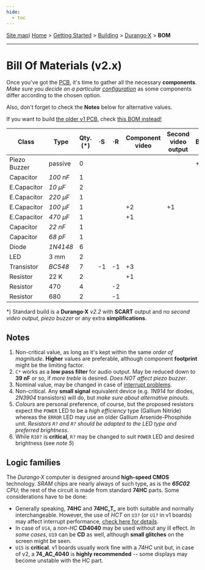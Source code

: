 ```yaml
---
hide:
  - toc
---
```

[Site map](../../../sitemap.md))
[Home](../../../index.md) > [Getting Started](../../../started.md) > [Building](../../building.md) > [Durango·X](../durango.md) > **BOM**

---
# Bill Of Materials (v2.x)

Once you've got the [PCB](), it's time to gather all the necessary **components**. _Make sure you decide on a particular [configuration](options.md)_ as some components differ according to the chosen option.

Also, don't forget to check the **Notes** below for alternative values.

If you want to build [the older v1 PCB](), check [this BOM instead!](bom1.md) 

|Class       |Type   |Qty. (\*)|·S|·R|Component video|Second video output|Buzzer|Notes|
|------------|-------|---------|--|--|---------------|-------------------|------|-----|
|Piezo Buzzer|passive|0        |  |  |               |                   |+1    |     |
|Capacitor   |_100 nF_|1       |  |  |               |                   |      |2    |
|E.Capacitor |_10 µF_|2        |  |  |               |                   |      |1    |
|E.Capacitor |_220 µF_|1       |  |  |               |                   |      |1    |
|E.Capacitor |_100 µF_|1       |  |  |+2             |+1                 |      |1    |
|E.Capacitor |_470 µF_|1       |  |  |+1             |                   |      |1    |
|Capacitor   |_22 nF_|1        |  |  |               |                   |      |1    |
|Capacitor   |_68 pF_|1        |  |  |               |                   |      |3    |
|Diode       |_1N4148_|6       |  |  |               |                   |      |4    |
|LED         |3 mm   |2        |  |  |               |                   |      |5    |
|Transistor  |_BC548_|7        |-1|-1|+3             |                   |      |4    |
|Resistor    |22 K   |2        |  |  |+1             |                   |      |     |
|Resistor    |470    |4        |  |-2|               |                   |      |     |
|Resistor    |680    |2        |  |-1|               |                   |      |6    |


\*) Standard build is a **Durango·X** _v2.2_ with **SCART** output and no _second video output_, _piezo buzzer_ or any extra **simplifications**.

## Notes

1)	Non-critical value, as long as it's kept within the same _order of magnitude_. **Higher** values are preferable, although component **footprint** might be the limiting factor.
2)	`C*` works as a **low pass filter** for audio output. May be reduced down to **39 nF** or so, if _more treble_ is desired. _Does NOT affect piezo buzzer_.
3)	Nominal value, may be changed in case of [interrupt problems](../../../hard/dx/irq.md).
4)	Non-critical. Any **small signal** equivalent device (e.g. _1N914_ for diodes, _2N3904_ transistors) will do, but _make sure about alternative pinouts_.
5)	_Colours_ are personal preference, of course, but the proposed resistors expect the `POWER` LED to be a _high efficiency_ type (Gallium Nitride) whereas the `ERROR` LED may use an older Gallium Arsenide-Phosphide unit. _Resistors `R?` and `R?` should be adapted to the LED type and preferred brightness_.
6)	While `R10?` is **critical**, `R?` may be changed to suit `POWER` LED and desired brightness (see _note 5_)

## Logic families

The _Durango·X_ computer is designed around **high-speed CMOS** technology. _SRAM_ chips are nearly always of such type, as is the _**65C02** CPU_; the rest of the circuit is made from standard **74HC** parts. Some considerations have to be done:

-	Generally speaking, **74HC** and **74HC_T_** are both suitable and normally interchangeable. However, the use of _HCT_ on `U3?` (or `U1?` in v1 boards) may affect interrupt performance, [check here for details](../../../hard/dx/irq.md).
-	In case of `U14`, a _non-HC_ **CD4040** may be used without any ill effect. _In some cases_, `U19` can be **CD** as well, although **small glitches** on the screen might be seen.
-	`U15` is **critical**. v1 boards usually work fine with a _74HC_ unit but, in case of v2, a **74_AC_4040** is **highly recommended** -- some displays may become unstable with the HC part.
